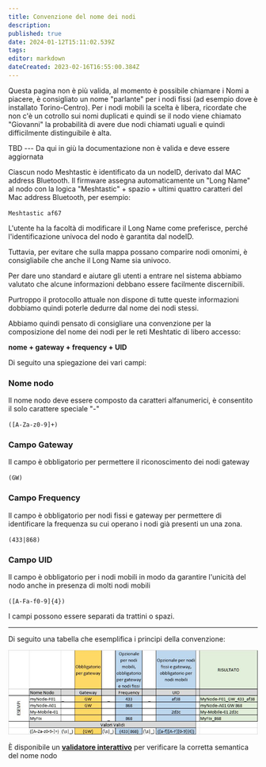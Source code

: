 ```yaml
---
title: Convenzione del nome dei nodi
description: 
published: true
date: 2024-01-12T15:11:02.539Z
tags: 
editor: markdown
dateCreated: 2023-02-16T16:55:00.384Z
---
```


Questa pagina non è più valida, al momento è possibile chiamare i Nomi a piacere, è consigliato un nome "parlante" per i nodi fissi (ad esempio dove è installato Torino-Centro). Per i nodi mobili la scelta è libera, ricordate che non c'è un cotrollo sui nomi duplicati e quindi se il nodo viene chiamato "Giovanni" la probabilità di avere due nodi chiamati uguali e quindi difficilmente distinguibile è alta.

TBD --- Da qui in giù la documentazione non è valida e deve essere aggiornata


Ciascun nodo Meshtastic è identificato da un nodeID, derivato dal MAC address Bluetooth. Il firmware assegna automaticamente un "Long Name" al nodo con la logica "Meshtastic" + spazio + ultimi quattro caratteri del Mac address Bluetooth, per esempio:

`Meshtastic af67`

L'utente ha la facoltà di modificare il Long Name come preferisce, perché l'identificazione univoca del nodo è garantita dal nodeID.

Tuttavia, per evitare che sulla mappa possano comparire nodi omonimi, è consigliabile che anche il Long Name sia univoco.

Per dare uno standard e aiutare gli utenti a entrare nel sistema abbiamo valutato che alcune informazioni debbano essere facilmente discernibili.

Purtroppo il protocollo attuale non dispone di tutte queste informazioni dobbiamo quindi poterle dedurre dal nome dei nodi stessi.

Abbiamo quindi pensato di consigliare una convenzione per la composizione del nome dei nodi per le reti Meshtatic di libero accesso:

**nome + gateway + frequency + UID**

Di seguito una spiegazione dei vari campi:

### Nome nodo
Il nome nodo deve essere composto da caratteri alfanumerici, è consentito il solo carattere speciale "-"

`([A-Za-z0-9]+)`

### Campo Gateway
Il campo è obbligatorio per permettere il riconoscimento dei nodi gateway

`(GW)
`
### Campo Frequency
Il campo è obbligatorio per nodi fissi e gateway per permettere di identificare la frequenza su cui operano i nodi già presenti un una zona.

`(433|868)`

### Campo UID
Il campo è obbligatorio per i nodi mobili in modo da garantire l'unicità del nodo anche in presenza di molti nodi mobili

`([A-Fa-f0-9]{4})`

I campi possono essere separati da trattini o spazi.

---

Di seguito una tabella che esemplifica i principi della convenzione:

![namingconvention.jpg](/namingconvention.jpg)

È disponibile un **[validatore interattivo](https://map.loraitalia.it/?page=validator)** per verificare la corretta semantica del nome nodo
